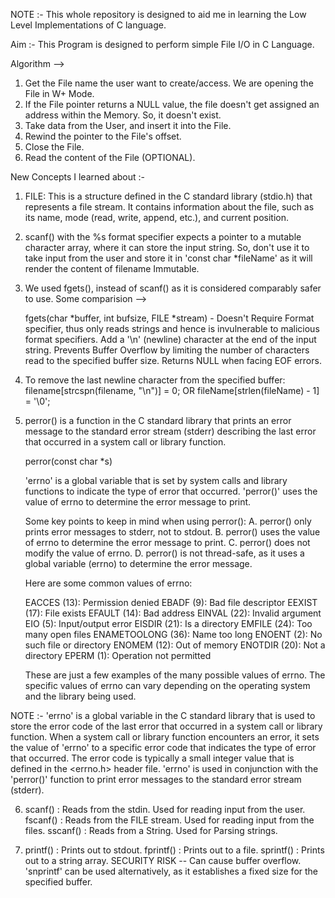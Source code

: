 NOTE :- This whole repository is designed to aid me in learning the Low Level Implementations of C language.

Aim :- This Program is designed to perform simple File I/O in C Language. 

Algorithm --> 
1. Get the File name the user want to create/access. We are opening the File in W+ Mode.
2. If the File pointer returns a NULL value, the file doesn't get assigned an address within the Memory. So, it doesn't exist.
3. Take data from the User, and insert it into the File.
4. Rewind the pointer to the File's offset.
5. Close the File.
6. Read the content of the File (OPTIONAL).

New Concepts I learned about :- 

1. FILE: This is a structure defined in the C standard library (stdio.h) that represents a file stream.
         It contains information about the file, such as its name, mode (read, write, append, etc.), and current position.

2. scanf() with the %s format specifier expects a pointer to a mutable character array, where it can store the input string.
   So, don't use it to take input from the user and store it in 'const char *fileName' as it will render the content of filename Immutable.

3. We used fgets(), instead of scanf() as it is considered comparably safer to use.
   Some comparision -->

   fgets(char *buffer, int bufsize, FILE *stream)  -  Doesn't Require Format specifier, thus only reads strings and hence is invulnerable to malicious format specifiers.
                                                      Add a '\n' (newline) character at the end of the input string.
                                                      Prevents Buffer Overflow by limiting the number of characters read to the specified buffer size.
                                                      Returns NULL when facing EOF errors.

4. To remove the last newline character from the specified buffer:
   filename[strcspn(filename, "\n")] = 0;    OR     fileName[strlen(fileName) - 1] = '\0';

5. perror() is a function in the C standard library that prints an error message to the standard error stream (stderr) describing the last error that occurred in a system call or
   library function.

   perror(const char *s)

   'errno' is a global variable that is set by system calls and library functions to indicate the type of error that occurred.
   'perror()' uses the value of errno to determine the error message to print.

   Some key points to keep in mind when using perror():
        A. perror() only prints error messages to stderr, not to stdout.
        B. perror() uses the value of errno to determine the error message to print.
        C. perror() does not modify the value of errno.
        D. perror() is not thread-safe, as it uses a global variable (errno) to determine the error message.

    Here are some common values of errno:

    EACCES (13): Permission denied
    EBADF (9): Bad file descriptor
    EEXIST (17): File exists
    EFAULT (14): Bad address
    EINVAL (22): Invalid argument
    EIO (5): Input/output error
    EISDIR (21): Is a directory
    EMFILE (24): Too many open files
    ENAMETOOLONG (36): Name too long
    ENOENT (2): No such file or directory
    ENOMEM (12): Out of memory
    ENOTDIR (20): Not a directory
    EPERM (1): Operation not permitted
   
    These are just a few examples of the many possible values of errno. The specific values of errno can vary depending on the operating system and the library being used.

NOTE :- 'errno' is a global variable in the C standard library that is used to store the error code of the last error that occurred in a system call or library function.
         When a system call or library function encounters an error, it sets the value of 'errno' to a specific error code that indicates the type of error that occurred. 
         The error code is typically a small integer value that is defined in the <errno.h> header file.
        'errno' is used in conjunction with the 'perror()' function to print error messages to the standard error stream (stderr).

6. scanf()  :  Reads from the stdin.                Used for reading input from the user.
   fscanf() :  Reads from the FILE stream.          Used for reading input from the files.
   sscanf() :  Reads from a String.                 Used for Parsing strings.

7. printf()  : Prints out to stdout.
   fprintf() : Prints out to a file.
   sprintf() : Prints out to a string array.        SECURITY RISK -- Can cause buffer overflow. 'snprintf' can be used alternatively, as it establishes a fixed size for the specified buffer.








   

